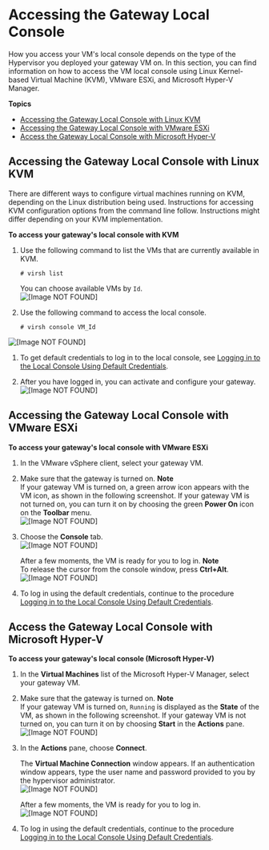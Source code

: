 # Accessing the Gateway Local Console<a name="accessing-local-console"></a>

How you access your VM's local console depends on the type of the Hypervisor you deployed your gateway VM on\. In this section, you can find information on how to access the VM local console using Linux Kernel\-based Virtual Machine \(KVM\), VMware ESXi, and Microsoft Hyper\-V Manager\.

**Topics**
+ [Accessing the Gateway Local Console with Linux KVM](#MaintenanceConsoleWindowKVM-common)
+ [Accessing the Gateway Local Console with VMware ESXi](#MaintenanceConsoleWindowVMware-common)
+ [Access the Gateway Local Console with Microsoft Hyper\-V](#MaintenanceConsoleWindowHyperV-common)

## Accessing the Gateway Local Console with Linux KVM<a name="MaintenanceConsoleWindowKVM-common"></a>

There are different ways to configure virtual machines running on KVM, depending on the Linux distribution being used\. Instructions for accessing KVM configuration options from the command line follow\. Instructions might differ depending on your KVM implementation\.

**To access your gateway's local console with KVM**

1. Use the following command to list the VMs that are currently available in KVM\. 

   ```
   # virsh list
   ```

   You can choose available VMs by `Id`\.  
![\[Image NOT FOUND\]](http://docs.aws.amazon.com/storagegateway/latest/userguide/images/GatewayMaintenance_52.png)

1. Use the following command to access the local console\.

   ```
   # virsh console VM_Id
   ```  
![\[Image NOT FOUND\]](http://docs.aws.amazon.com/storagegateway/latest/userguide/images/GatewayMaintenance_51.png)

1. To get default credentials to log in to the local console, see [Logging in to the Local Console Using Default Credentials](manage-on-premises-common.md#LocalConsole-login-common)\.

1. After you have logged in, you can activate and configure your gateway\.  
![\[Image NOT FOUND\]](http://docs.aws.amazon.com/storagegateway/latest/userguide/images/GatewayMaintenance_50.png)

## Accessing the Gateway Local Console with VMware ESXi<a name="MaintenanceConsoleWindowVMware-common"></a>

**To access your gateway's local console with VMware ESXi**

1. In the VMware vSphere client, select your gateway VM\.

1. Make sure that the gateway is turned on\.
**Note**  
If your gateway VM is turned on, a green arrow icon appears with the VM icon, as shown in the following screenshot\. If your gateway VM is not turned on, you can turn it on by choosing the green **Power On** icon on the **Toolbar** menu\.  
![\[Image NOT FOUND\]](http://docs.aws.amazon.com/storagegateway/latest/userguide/images/GatewayMaintenance_65.png)

1. Choose the **Console** tab\.  
![\[Image NOT FOUND\]](http://docs.aws.amazon.com/storagegateway/latest/userguide/images/GatewayMaintenance_70.png)

   After a few moments, the VM is ready for you to log in\.
**Note**  
To release the cursor from the console window, press **Ctrl\+Alt**\.  
![\[Image NOT FOUND\]](http://docs.aws.amazon.com/storagegateway/latest/userguide/images/GatewayMaintenance_75.png)

1. To log in using the default credentials, continue to the procedure [Logging in to the Local Console Using Default Credentials](manage-on-premises-common.md#LocalConsole-login-common)\.

## Access the Gateway Local Console with Microsoft Hyper\-V<a name="MaintenanceConsoleWindowHyperV-common"></a>

**To access your gateway's local console \(Microsoft Hyper\-V\)**

1. In the **Virtual Machines** list of the Microsoft Hyper\-V Manager, select your gateway VM\.

1. Make sure that the gateway is turned on\.
**Note**  
If your gateway VM is turned on, `Running` is displayed as the **State** of the VM, as shown in the following screenshot\. If your gateway VM is not turned on, you can turn it on by choosing **Start** in the **Actions** pane\.  
![\[Image NOT FOUND\]](http://docs.aws.amazon.com/storagegateway/latest/userguide/images/hyperv-manager09.png)

1. In the **Actions** pane, choose **Connect**\.

   The **Virtual Machine Connection** window appears\. If an authentication window appears, type the user name and password provided to you by the hypervisor administrator\.  
![\[Image NOT FOUND\]](http://docs.aws.amazon.com/storagegateway/latest/userguide/images/hyperv-vm-connect01.png)

    After a few moments, the VM is ready for you to log in\.  
![\[Image NOT FOUND\]](http://docs.aws.amazon.com/storagegateway/latest/userguide/images/GatewayMaintenance_75.png)

1. To log in using the default credentials, continue to the procedure [Logging in to the Local Console Using Default Credentials](manage-on-premises-common.md#LocalConsole-login-common)\.